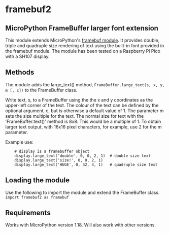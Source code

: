 # framebuf2

## MicroPython FrameBuffer larger font extension

This module extends MicroPython's [framebuf module](https://docs.micropython.org/en/latest/library/framebuf.html "MicroPython documentation"). It provides double, triple and quadruple size rendering of text using the built-in font provided in the framebuf module. 
The module has been tested on a Raspberry Pi Pico with a SH107 display.

## Methods

The module adds the large_text() method, `FrameBuffer.large_text(s, x, y, m [, c])` to the FrameBuffer class.

Write text, s, to a FrameBuffer using the the x and y coordinates as the upper-left corner of the text. The colour of the text can be defined by the optional argument, c, but is otherwise a default value of 1. The parameter m sets the size multiple for the text. The normal size for text with the 'FrameBuffer.text()' method is 8x8. This would be a multiple of 1. To obtain larger text output, with 16x16 pixel characters, for example, use 2 for the m parameter.

Example use:
```
    # display is a framebuffer object
    display.large_text('double', 0, 0, 2, 1)  # double size text
    display.large_text('size!', 0, 0, 2, 1)
    display.large_text('HUGE', 0, 32, 4, 1)   # quadruple size text
```

## Loading the module

Use the following to import the module and extend the FrameBuffer class.  
`import framebuf2 as framebuf`

## Requirements

Works with MicroPython version 1.18. Will also work with other versions. 
